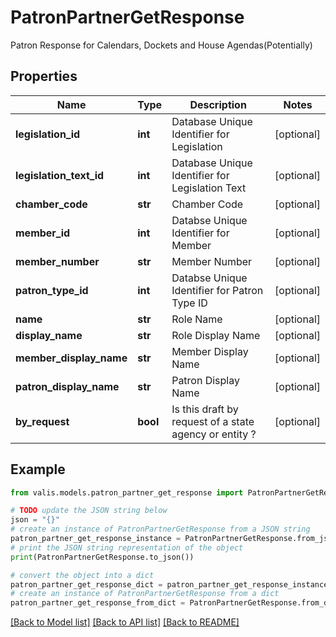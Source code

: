 # PatronPartnerGetResponse

Patron Response for Calendars, Dockets and House Agendas(Potentially)

## Properties

Name | Type | Description | Notes
------------ | ------------- | ------------- | -------------
**legislation_id** | **int** | Database Unique Identifier for Legislation | [optional] 
**legislation_text_id** | **int** | Database Unique Identifier for Legislation Text | [optional] 
**chamber_code** | **str** | Chamber Code | [optional] 
**member_id** | **int** | Databse Unique Identifier for Member | [optional] 
**member_number** | **str** | Member Number | [optional] 
**patron_type_id** | **int** | Databse Unique Identifier for Patron Type ID | [optional] 
**name** | **str** | Role Name | [optional] 
**display_name** | **str** | Role Display Name | [optional] 
**member_display_name** | **str** | Member Display Name | [optional] 
**patron_display_name** | **str** | Patron Display Name | [optional] 
**by_request** | **bool** | Is this draft by request of a state agency or entity ? | [optional] 

## Example

```python
from valis.models.patron_partner_get_response import PatronPartnerGetResponse

# TODO update the JSON string below
json = "{}"
# create an instance of PatronPartnerGetResponse from a JSON string
patron_partner_get_response_instance = PatronPartnerGetResponse.from_json(json)
# print the JSON string representation of the object
print(PatronPartnerGetResponse.to_json())

# convert the object into a dict
patron_partner_get_response_dict = patron_partner_get_response_instance.to_dict()
# create an instance of PatronPartnerGetResponse from a dict
patron_partner_get_response_from_dict = PatronPartnerGetResponse.from_dict(patron_partner_get_response_dict)
```
[[Back to Model list]](../README.md#documentation-for-models) [[Back to API list]](../README.md#documentation-for-api-endpoints) [[Back to README]](../README.md)



